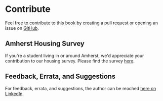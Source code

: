 # Contribute

Feel free to contribute to this book by creating a pull request or opening an issue on [GitHub](https://github.com/subramanya1997/navigating-umass-amherst-a-handbook-for-international-students). 

## Amherst Housing Survey

If you're a student living in or around Amherst, we'd appreciate your contribution to our housing survey. Please find the survey [here](https://forms.gle/oUH9WVixxHBV4wqs5).

## Feedback, Errata, and Suggestions

For feedback, errata, and suggestions, the author can be reached [here on LinkedIn](https://www.linkedin.com/in/nsubramanya).